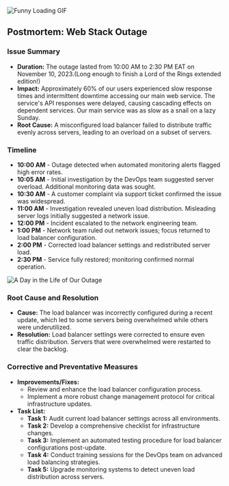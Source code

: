 
![Funny Loading GIF](https://i.imgur.com/gMTQA7Z.gif)

## Postmortem: Web Stack Outage

### Issue Summary
- **Duration:** The outage lasted from 10:00 AM to 2:30 PM EAT on November 10, 2023.(Long enough to finish a Lord of the Rings extended edition!)
- **Impact:** Approximately 60% of our users experienced slow response times and intermittent downtime accessing our main web service. The service's API responses were delayed, causing cascading effects on dependent services. Our main service was as slow as a snail on a lazy Sunday.
- **Root Cause:** A misconfigured load balancer failed to distribute traffic evenly across servers, leading to an overload on a subset of servers.

### Timeline
- **10:00 AM** - Outage detected when automated monitoring alerts flagged high error rates.
- **10:05 AM** - Initial investigation by the DevOps team suggested server overload. Additional monitoring data was sought.
- **10:30 AM** - A customer complaint via support ticket confirmed the issue was widespread.
- **11:00 AM** - Investigation revealed uneven load distribution. Misleading server logs initially suggested a network issue.
- **12:00 PM** - Incident escalated to the network engineering team.
- **1:00 PM** - Network team ruled out network issues; focus returned to load balancer configuration.
- **2:00 PM** - Corrected load balancer settings and redistributed server load.
- **2:30 PM** - Service fully restored; monitoring confirmed normal operation.

![A Day in the Life of Our Outage](https://i.imgur.com/YmNnnHf.png)


### Root Cause and Resolution
- **Cause:** The load balancer was incorrectly configured during a recent update, which led to some servers being overwhelmed while others were underutilized.
- **Resolution:** Load balancer settings were corrected to ensure even traffic distribution. Servers that were overwhelmed were restarted to clear the backlog.

### Corrective and Preventative Measures
- **Improvements/Fixes:**
  - Review and enhance the load balancer configuration process.
  - Implement a more robust change management protocol for critical infrastructure updates.
- **Task List:**
  - **Task 1:** Audit current load balancer settings across all environments.
  - **Task 2:** Develop a comprehensive checklist for infrastructure changes.
  - **Task 3:** Implement an automated testing procedure for load balancer configurations post-update.
  - **Task 4:** Conduct training sessions for the DevOps team on advanced load balancing strategies.
  - **Task 5:** Upgrade monitoring systems to detect uneven load distribution across servers.

